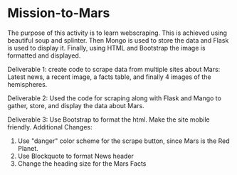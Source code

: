 # Mission-to-Mars
The purpose of this activity is to learn webscraping. This is achieved using beautiful soup and splinter. Then Mongo is used to store the data and Flask is used to display it. Finally, using HTML and Bootstrap the image is formatted and displayed.

Deliverable 1:
create code to scrape data from multiple sites about Mars: Latest news, a recent image, a facts table, and finally 4 images of the hemispheres.

Deliverable 2:
Used the code for scraping along with Flask and Mango to gather, store, and display the data about Mars.

Deliverable 3:
Use Bootstrap to format the html. Make the site mobile friendly. Additional Changes: 
1. Use "danger" color scheme for the scrape button, since Mars is the Red Planet.
2. Use Blockquote to format News header
3. Change the heading size for the Mars Facts